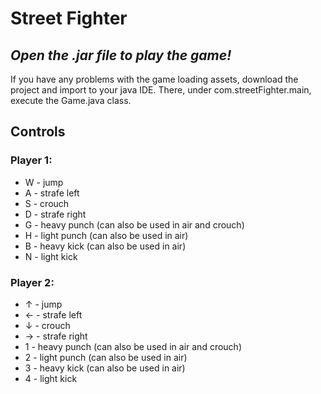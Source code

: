 # Street Fighter
*Open the .jar file to play the game!*
---
If you have any problems with the game loading assets, download the project and import to your java IDE. There, under com.streetFighter.main, execute the Game.java class.

## Controls
### Player 1:
 - W - jump
 - A - strafe left
 - S - crouch
 - D - strafe right 
 - G - heavy punch (can also be used in air and crouch)
 - H - light punch (can also be used in air)
 - B - heavy kick (can also be used in air)
 - N - light kick 
  
### Player 2:
 - ↑ - jump
 - ← - strafe left
 - ↓ - crouch
 - → - strafe right 
 - 1 - heavy punch (can also be used in air and crouch)
 - 2 - light punch (can also be used in air)
 - 3 - heavy kick (can also be used in air)
 - 4 - light kick 
  
